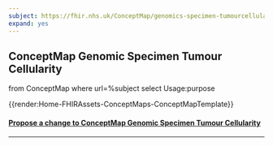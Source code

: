 ```yaml
---
subject: https://fhir.nhs.uk/ConceptMap/genomics-specimen-tumourcellularity
expand: yes
---
```



## ConceptMap Genomic Specimen Tumour Cellularity
<fql>
from
	ConceptMap
where
  url=%subject
  select
    Usage:purpose
</fql>

{{render:Home-FHIRAssets-ConceptMaps-ConceptMapTemplate}}

<div id="Feedback" class="tabcontent">
<h4><a href='https://simplifier.net/NHS-Digital-FHIR-Genomics-Implementation-Guide/genomics-specimen-tumourcellularity/~issues?level=File' target="_blank">Propose a change to  ConceptMap Genomic Specimen Tumour Cellularity </a></h4>
</div>

---